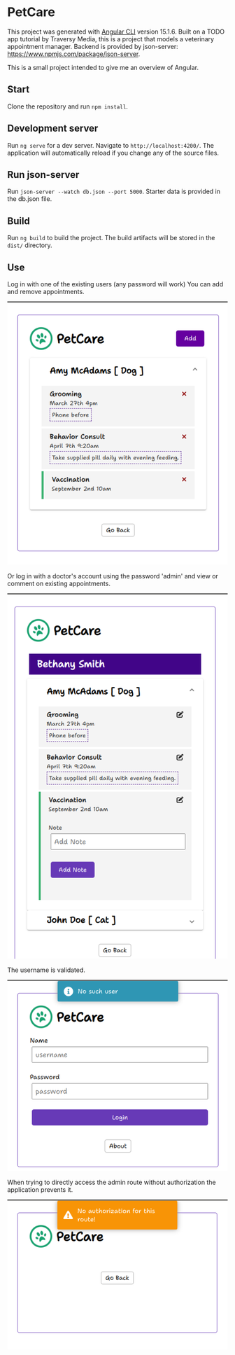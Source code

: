 # PetCare

This project was generated with [Angular CLI](https://github.com/angular/angular-cli) version 15.1.6.
Built on a TODO app tutorial by Traversy Media, this is a project that models a veterinary appointment manager.
Backend is provided by json-server: https://www.npmjs.com/package/json-server.

This is a small project intended to give me an overview of Angular.

## Start

Clone the repository and run `npm install`.

## Development server

Run `ng serve` for a dev server. Navigate to `http://localhost:4200/`. The application will automatically reload if you change any of the source files.

## Run json-server

Run `json-server --watch db.json --port 5000`.
Starter data is provided in the db.json file.

## Build

Run `ng build` to build the project. The build artifacts will be stored in the `dist/` directory.

## Use

Log in with one of the existing users (any password will work)
You can add and remove appointments.

![user](src/assets/screenshots/user.png)

Or log in with a doctor's account using the password 'admin' and view or comment on existing appointments.

![doctor](src/assets/screenshots/doctor.png)

The username is validated.

![validation](src/assets/screenshots/validation.png)

When trying to directly access the admin route without authorization the application prevents it.

![unauthorized](src/assets/screenshots/unauthorized.png)